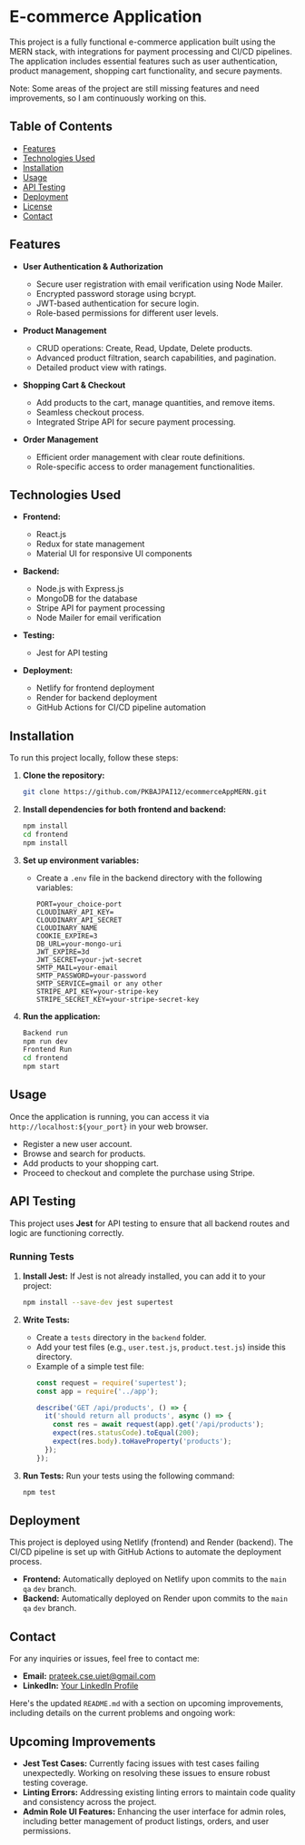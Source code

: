 
# E-commerce Application

This project is a fully functional e-commerce application built using the MERN stack, with integrations for payment processing and CI/CD pipelines. The application includes essential features such as user authentication, product management, shopping cart functionality, and secure payments.

Note: Some areas of the project are still missing features and need improvements, so I am continuously working on this.

## Table of Contents

- [Features](#features)
- [Technologies Used](#technologies-used)
- [Installation](#installation)
- [Usage](#usage)
- [API Testing](#api-testing)
- [Deployment](#deployment)
- [License](#license)
- [Contact](#contact)

## Features

- **User Authentication & Authorization**
  - Secure user registration with email verification using Node Mailer.
  - Encrypted password storage using bcrypt.
  - JWT-based authentication for secure login.
  - Role-based permissions for different user levels.

- **Product Management**
  - CRUD operations: Create, Read, Update, Delete products.
  - Advanced product filtration, search capabilities, and pagination.
  - Detailed product view with ratings.

- **Shopping Cart & Checkout**
  - Add products to the cart, manage quantities, and remove items.
  - Seamless checkout process.
  - Integrated Stripe API for secure payment processing.

- **Order Management**
  - Efficient order management with clear route definitions.
  - Role-specific access to order management functionalities.

## Technologies Used

- **Frontend:**
  - React.js
  - Redux for state management
  - Material UI for responsive UI components

- **Backend:**
  - Node.js with Express.js
  - MongoDB for the database
  - Stripe API for payment processing
  - Node Mailer for email verification

- **Testing:**
  - Jest for API testing

- **Deployment:**
  - Netlify for frontend deployment
  - Render for backend deployment
  - GitHub Actions for CI/CD pipeline automation

## Installation

To run this project locally, follow these steps:

1. **Clone the repository:**
   ```bash
   git clone https://github.com/PKBAJPAI12/ecommerceAppMERN.git
   ```

2. **Install dependencies for both frontend and backend:**
   ```bash
   npm install
   cd frontend
   npm install
   ```

3. **Set up environment variables:**
   - Create a `.env` file in the backend directory with the following variables:
     ```plaintext
     PORT=your_choice-port
     CLOUDINARY_API_KEY=
     CLOUDINARY_API_SECRET
     CLOUDINARY_NAME
     COOKIE_EXPIRE=3
     DB_URL=your-mongo-uri
     JWT_EXPIRE=3d
     JWT_SECRET=your-jwt-secret
     SMTP_MAIL=your-email
     SMTP_PASSWORD=your-password
     SMTP_SERVICE=gmail or any other 
     STRIPE_API_KEY=your-stripe-key
     STRIPE_SECRET_KEY=your-stripe-secret-key
     ```

4. **Run the application:**
   ```bash
   Backend run
   npm run dev
   Frontend Run
   cd frontend
   npm start
   ```

## Usage

Once the application is running, you can access it via `http://localhost:${your_port}` in your web browser.

- Register a new user account.
- Browse and search for products.
- Add products to your shopping cart.
- Proceed to checkout and complete the purchase using Stripe.

## API Testing

This project uses **Jest** for API testing to ensure that all backend routes and logic are functioning correctly.

### Running Tests

1. **Install Jest:**
   If Jest is not already installed, you can add it to your project:
   ```bash
   npm install --save-dev jest supertest
   ```

2. **Write Tests:**
   - Create a `tests` directory in the `backend` folder.
   - Add your test files (e.g., `user.test.js`, `product.test.js`) inside this directory.
   - Example of a simple test file:
     ```javascript
     const request = require('supertest');
     const app = require('../app');

     describe('GET /api/products', () => {
       it('should return all products', async () => {
         const res = await request(app).get('/api/products');
         expect(res.statusCode).toEqual(200);
         expect(res.body).toHaveProperty('products');
       });
     });
     ```

3. **Run Tests:**
   Run your tests using the following command:
   ```bash
   npm test
   ```

## Deployment

This project is deployed using Netlify (frontend) and Render (backend). The CI/CD pipeline is set up with GitHub Actions to automate the deployment process.

- **Frontend:** Automatically deployed on Netlify upon commits to the `main` `qa` `dev` branch.
- **Backend:** Automatically deployed on Render upon commits to the `main` `qa` `dev` branch.

## Contact

For any inquiries or issues, feel free to contact me:

- **Email:** prateek.cse.uiet@gmail.com
- **LinkedIn:** [Your LinkedIn Profile](https://www.linkedin.com/in/prateek-bajpai-0662941bb/)

Here's the updated `README.md` with a section on upcoming improvements, including details on the current problems and ongoing work:

## Upcoming Improvements

- **Jest Test Cases:** Currently facing issues with test cases failing unexpectedly. Working on resolving these issues to ensure robust testing coverage.
- **Linting Errors:** Addressing existing linting errors to maintain code quality and consistency across the project.
- **Admin Role UI Features:** Enhancing the user interface for admin roles, including better management of product listings, orders, and user permissions.